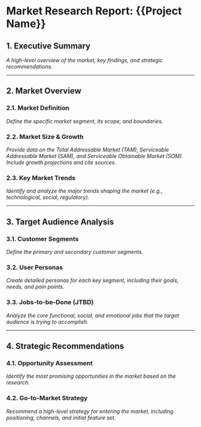# Market Research Report: {{Project Name}}

## 1. Executive Summary

_A high-level overview of the market, key findings, and strategic recommendations._

---

## 2. Market Overview

### 2.1. Market Definition

_Define the specific market segment, its scope, and boundaries._

### 2.2. Market Size & Growth

_Provide data on the Total Addressable Market (TAM), Serviceable Addressable Market (SAM), and Serviceable Obtainable Market (SOM). Include growth projections and cite sources._

### 2.3. Key Market Trends

_Identify and analyze the major trends shaping the market (e.g., technological, social, regulatory)._

---

## 3. Target Audience Analysis

### 3.1. Customer Segments

_Define the primary and secondary customer segments._

### 3.2. User Personas

_Create detailed personas for each key segment, including their goals, needs, and pain points._

### 3.3. Jobs-to-be-Done (JTBD)

_Analyze the core functional, social, and emotional jobs that the target audience is trying to accomplish._

---

## 4. Strategic Recommendations

### 4.1. Opportunity Assessment

_Identify the most promising opportunities in the market based on the research._

### 4.2. Go-to-Market Strategy

_Recommend a high-level strategy for entering the market, including positioning, channels, and initial feature set._
